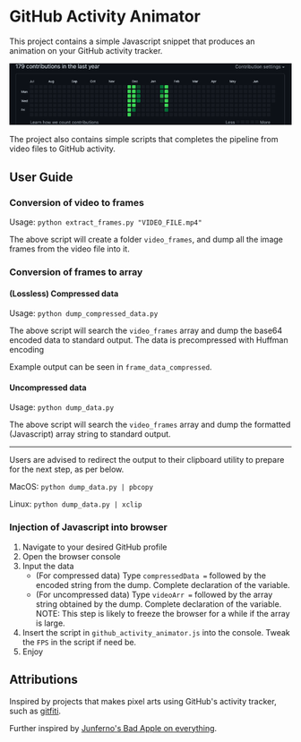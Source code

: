 # GitHub Activity Animator
This project contains a simple Javascript snippet that produces an animation on your GitHub activity tracker.

![Video Capture](./capture.gif)

The project also contains simple scripts that completes the pipeline from video files to GitHub activity.

## User Guide
### Conversion of video to frames

Usage: `python extract_frames.py "VIDEO_FILE.mp4"`

The above script will create a folder `video_frames`, and dump all the image frames from the video file into it.

### Conversion of frames to array

#### (Lossless) Compressed data

Usage: `python dump_compressed_data.py`

The above script will search the `video_frames` array and dump the base64 encoded data to standard output.
The data is precompressed with Huffman encoding

Example output can be seen in `frame_data_compressed`.

#### Uncompressed data

Usage: `python dump_data.py`

The above script will search the `video_frames` array and dump the formatted (Javascript) array string to standard output.

---

Users are advised to redirect the output to their clipboard utility to prepare for the next step, as per below.

MacOS: `python dump_data.py | pbcopy`

Linux: `python dump_data.py | xclip`

### Injection of Javascript into browser

1. Navigate to your desired GitHub profile
2. Open the browser console
3. Input the data
	* (For compressed data) Type `compressedData =` followed by the encoded string from the dump. Complete declaration of the variable.
	* (For uncompressed data) Type `videoArr =` followed by the array string obtained by the dump. Complete declaration of the variable.
NOTE: This step is likely to freeze the browser for a while if the array is large.
4. Insert the script in `github_activity_animator.js` into the console.
Tweak the `FPS` in the script if need be.
5. Enjoy

## Attributions

Inspired by projects that makes pixel arts using GitHub's activity tracker, such as [gitfiti](https://github.com/gelstudios/gitfiti).

Further inspired by [Junferno's Bad Apple on everything](https://www.youtube.com/playlist?list=PLsTVaNk5lQHmRy51gyAsVN16DHpv0gcfE).
